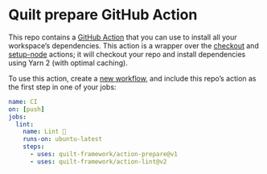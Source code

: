 # Quilt prepare GitHub Action

This repo contains a [GitHub Action](https://github.com/features/actions) that you can use to install all your workspace’s dependencies. This action is a wrapper over the [checkout](https://github.com/actions/checkout) and [setup-node](https://github.com/actions/setup-node) actions; it will checkout your repo and install dependencies using Yarn 2 (with optimal caching).

To use this action, create a [new workflow](https://docs.github.com/en/actions/quickstart#creating-your-first-workflow), and include this repo’s action as the first step in one of your jobs:

```yml
name: CI
on: [push]
jobs:
  lint:
    name: Lint 💅
    runs-on: ubuntu-latest
    steps:
      - uses: quilt-framework/action-prepare@v1
      - uses: quilt-framework/action-lint@v2
```
